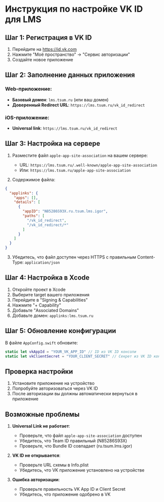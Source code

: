 # Инструкция по настройке VK ID для LMS

## Шаг 1: Регистрация в VK ID

1. Перейдите на https://id.vk.com
2. Нажмите "Моё пространство" → "Сервис авторизации"
3. Создайте новое приложение

## Шаг 2: Заполнение данных приложения

### Web-приложение:
- **Базовый домен**: `lms.tsum.ru` (или ваш домен)
- **Доверенный Redirect URL**: `https://lms.tsum.ru/vk_id_redirect`

### iOS-приложение:
- **Universal link**: `https://lms.tsum.ru/vk_id_redirect`

## Шаг 3: Настройка на сервере

1. Разместите файл `apple-app-site-association` на вашем сервере:
   - URL: `https://lms.tsum.ru/.well-known/apple-app-site-association`
   - Или: `https://lms.tsum.ru/apple-app-site-association`

2. Содержимое файла:
```json
{
  "applinks": {
    "apps": [],
    "details": [
      {
        "appID": "N85286S93X.ru.tsum.lms.igor",
        "paths": [
          "/vk_id_redirect",
          "/vk_id_redirect/*"
        ]
      }
    ]
  }
}
```

3. Убедитесь, что файл доступен через HTTPS с правильным Content-Type: `application/json`

## Шаг 4: Настройка в Xcode

1. Откройте проект в Xcode
2. Выберите target вашего приложения
3. Перейдите в "Signing & Capabilities"
4. Нажмите "+ Capability"
5. Добавьте "Associated Domains"
6. Добавьте домен: `applinks:lms.tsum.ru`

## Шаг 5: Обновление конфигурации

В файле `AppConfig.swift` обновите:
```swift
static let vkAppId = "YOUR_VK_APP_ID" // ID из VK ID консоли
static let vkClientSecret = "YOUR_CLIENT_SECRET" // Секрет из VK ID консоли
```

## Проверка настройки

1. Установите приложение на устройство
2. Попробуйте авторизоваться через VK ID
3. После авторизации вы должны автоматически вернуться в приложение

## Возможные проблемы

1. **Universal Link не работает**:
   - Проверьте, что файл `apple-app-site-association` доступен
   - Убедитесь, что Team ID правильный (N85286S93X)
   - Проверьте, что Bundle ID совпадает (ru.tsum.lms.igor)

2. **VK ID не открывается**:
   - Проверьте URL схемы в Info.plist
   - Убедитесь, что VK приложение установлено на устройстве

3. **Ошибка авторизации**:
   - Проверьте правильность VK App ID и Client Secret
   - Убедитесь, что приложение одобрено в VK 